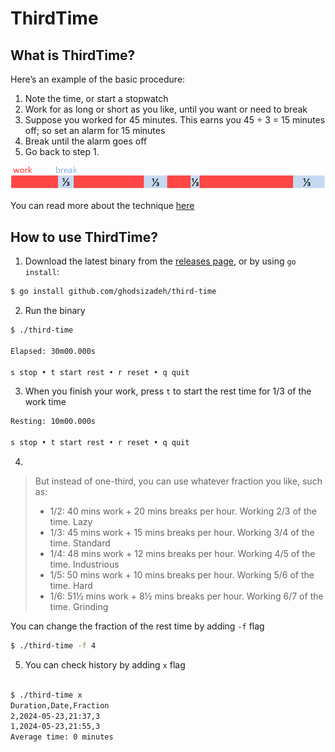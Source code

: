 # ThirdTime

## What is ThirdTime?

Here’s an example of the basic procedure:

1. Note the time, or start a stopwatch
2. Work for as long or short as you like, until you want or need to break
3. Suppose you worked for 45 minutes. This earns you 45 ÷ 3 = 15 minutes off; so set an alarm for 15 minutes
4. Break until the alarm goes off
5. Go back to step 1.

<!-- add image -->
![ThirdTime](
    docs/breaks.png)

You can read more about the technique 
[here](https://www.lesswrong.com/posts/RWu8eZqbwgB9zaerh/third-time-a-better-way-to-work)

## How to use ThirdTime? 

1. Download the latest binary from the [releases page](https://github.com/ghodsizadeh/third-time/releases), or by using `go install`:
```bash
$ go install github.com/ghodsizadeh/third-time
```
2. Run the binary
```bash
$ ./third-time

Elapsed: 30m00.000s

s stop • t start rest • r reset • q quit
```
3. When you finish your work, press `t` to start the rest time for 1/3 of the work time
```bash
Resting: 10m00.000s

s stop • t start rest • r reset • q quit
```
4. 
> But instead of one-third, you can use whatever fraction you like, such as:
> - 1/2: 40 mins work + 20 mins breaks per hour. Working 2/3 of the time. Lazy
> - 1/3: 45 mins work + 15 mins breaks per hour. Working 3/4 of the time. Standard
> - 1/4: 48 mins work + 12 mins breaks per hour. Working 4/5 of the time. Industrious
> - 1/5: 50 mins work + 10 mins breaks per hour. Working 5/6 of the time. Hard
> -  1/6: 51½ mins work + 8½ mins breaks per hour. Working 6/7 of the time. Grinding 
   
   You can change the fraction of the rest time by adding `-f` flag
```bash
$ ./third-time -f 4
```
5. You can check history by adding `x` flag
```bash

$ ./third-time x
Duration,Date,Fraction
2,2024-05-23,21:37,3
1,2024-05-23,21:55,3
Average time: 0 minutes
```


